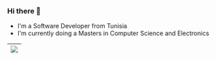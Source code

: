 <p align="center">

### Hi there 👋

- I'm a Software Developer from Tunisia
- I'm currently doing a Masters in Computer Science and Electronics
  
  
  
  
|  <a href="https://github.com/anuraghazra/github-readme-stats"><img align="center" src="https://github-readme-stats-maiko26.vercel.app/api/top-langs/?username=MAiKo26&langs_count=20&layout=compact&theme=buefy&hide_border=true" /> </a> |
| ------------- | 
  


</p>







<!--
**MAiKo26/MAiKo26** is a ✨ _special_ ✨ repository because its `README.md` (this file) appears on your GitHub profile.

Here are some ideas to get you started:



- 🔭 I’m currently working on ...
- 🌱 I’m currently learning ...
- 👯 I’m looking to collaborate on ...
- 🤔 I’m looking for help with ...
- 💬 Ask me about ...
- 📫 How to reach me: ...
- 😄 Pronouns: ...
- ⚡ Fun fact: ...
-->
